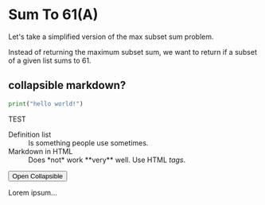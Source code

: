 # Sum To 61(A)

Let's take a simplified version of the max subset sum problem. 

Instead of returning the maximum subset sum, we want to return if a subset of a given list sums to 61.

## collapsible markdown?


```python
print("hello world!")
```

TEST


<dl>
  <dt>Definition list</dt>
  <dd>Is something people use sometimes.</dd>

  <dt>Markdown in HTML</dt>
  <dd>Does *not* work **very** well. Use HTML <em>tags</em>.</dd>
</dl>


<button type="button" class="collapsible">Open Collapsible</button>
<div class="content">
  <p>Lorem ipsum...</p>
</div>

